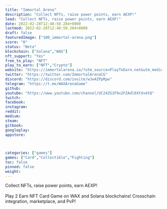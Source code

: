 ```yaml
---
title: "Immortal Arena"
description: "Collect NFTs, raise power points, earn AEXP!"
lead: "Collect NFTs, raise power points, earn AEXP!"
date: 2022-02-28T12:48:50.284+0800
lastmod: 2022-02-28T12:48:50.284+0800
draft: false
featuredImage: ["100_immortal-arena.png"]
score: "0"
status: "Beta"
blockchain: ["Solana","WAX"]
nft_support: "Yes"
free_to_play: "NFT"
play_to_earn: ["NFT","Crypto"]
website: "https://immortalarena.io/?utm_source=PlayToEarn.net&utm_medium=organic&utm_campaign=gamepage"
twitter: "https://twitter.com/ImmortalArenaCG"
discord: "https://discord.com/invite/wJw4ZPpRpw"
telegram: "https://t.me/WAXArenaGame"
github: 
youtube: "https://www.youtube.com/channel/UC24ZG1F9x2FZAdl6XtXv4tQ"
twitch: 
facebook: 
instagram: 
reddit: 
medium: 
steam: 
gitbook: 
googleplay: 
appstore: 

  
    
categories: ["games"]
games: ["Card","Collectible","Fighting"]
toc: false
pinned: false
weight: 
---
```

Collect NFTs, raise power points, earn AEXP!<br> <br> Play 2 Earn NFT Card Game on WAX and Solana blockchains! Crosschain integration, marketplace, and PvP!